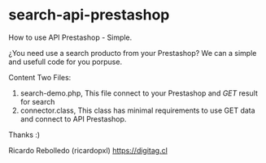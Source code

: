 # search-api-prestashop
How to use API Prestashop - Simple.

¿You need use a search producto from your Prestashop? We can a simple and usefull code for you porpuse.

Content Two Files:

1) search-demo.php, This file connect to your Prestashop and *GET* result for search 
2) connector.class, This class has minimal requirements to use GET data and connect to API Prestashop.

Thanks :)

Ricardo Rebolledo (ricardopxl)
https://digitag.cl

